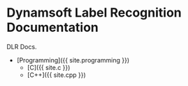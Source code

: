 
# Dynamsoft Label Recognition Documentation

DLR Docs.

- [Programming]({{ site.programming }})
   - [C]({{ site.c }})
   - [C++]({{ site.cpp }})